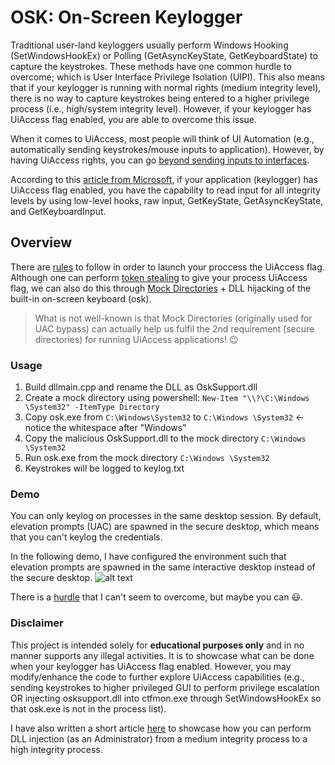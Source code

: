 # OSK: On-Screen Keylogger

Traditional user-land keyloggers usually perform Windows Hooking (SetWindowsHookEx) or Polling (GetAsyncKeyState, GetKeyboardState) to capture the keystrokes. These methods have one common hurdle to overcome; which is User Interface Privilege Isolation (UIPI). This also means that if your keylogger is running with normal rights (medium integrity level), there is no way to capture keystrokes being entered to a higher privilege process (i.e., high/system integrity level). However, if your keylogger has UiAccess flag enabled, you are able to overcome this issue.

When it comes to UiAccess, most people will think of UI Automation (e.g., automatically sending keystrokes/mouse inputs to application). However, by having UiAccess rights, you can go [beyond sending inputs to interfaces](https://medium.com/@im-jqueue/uiaccess-and-uipi-beyond-sending-inputs-to-interfaces-db9efbd8b339).

According to this [article from Microsoft](https://learn.microsoft.com/en-us/windows/security/threat-protection/security-policy-settings/user-account-control-only-elevate-uiaccess-applications-that-are-installed-in-secure-locations#vulnerability), if your application (keylogger) has UiAccess flag enabled, you have the capability to read input for all integrity levels by using low-level hooks, raw input, GetKeyState, GetAsyncKeyState, and GetKeyboardInput. 


## Overview
There are [rules](https://learn.microsoft.com/en-us/windows/security/threat-protection/security-policy-settings/user-account-control-only-elevate-uiaccess-applications-that-are-installed-in-secure-locations#reference) to follow in order to launch your proccess the UiAccess flag. Although one can perform [token stealing](https://www.tiraniddo.dev/2019/02/accessing-access-tokens-for-uiaccess.html) to give your process UiAccess flag, we can also do this through [Mock Directories](https://www.bleepingcomputer.com/news/security/bypassing-windows-10-uac-with-mock-folders-and-dll-hijacking/) +  DLL hijacking of the built-in on-screen keyboard (osk).

>What is not well-known is that Mock Directories (originally used for UAC bypass) can actually help us fulfil the 2nd requirement (secure directories) for running UiAccess applications! 😉

### Usage
1. Build dllmain.cpp and rename the DLL as OskSupport.dll
2. Create a mock directory using powershell:
```New-Item "\\?\C:\Windows \System32" -ItemType Directory```
3. Copy osk.exe from ```C:\Windows\System32``` to ```C:\Windows \System32``` <-notice the whitespace after "Windows"
4. Copy the malicious OskSupport.dll to the mock directory ```C:\Windows \System32```
5. Run osk.exe from the mock directory ```C:\Windows \System32```
6. Keystrokes will be logged to keylog.txt

### Demo
You can only keylog on processes in the same desktop session. By default, elevation prompts (UAC) are spawned in the secure desktop, which means that you can't keylog the credentials. 

In the following demo, I have configured the environment such that elevation prompts are spawned in the same interactive desktop instead of the secure desktop. 
![alt text](a.gif)

There is a [hurdle](https://learn.microsoft.com/en-us/windows/security/threat-protection/security-policy-settings/user-account-control-allow-uiaccess-applications-to-prompt-for-elevation-without-using-the-secure-desktop) that I can't seem to overcome, but maybe you can 😃.

### Disclaimer
This project is intended solely for **educational purposes only** and in no manner supports any illegal activities. It is to showcase what can be done when your keylogger has UiAccess flag enabled. However, you may modify/enhance the code to further explore UiAccess capabilities (e.g., sending keystrokes to higher privileged GUI to perform privilege escalation OR injecting osksupport.dll into ctfmon.exe through SetWindowsHookEx so that osk.exe is not in the process list). 

I have also written a short article [here](https://medium.com/@im-jqueue/uiaccess-and-uipi-beyond-sending-inputs-to-interfaces-db9efbd8b339) to showcase how you can perform DLL injection (as an Administrator) from a medium integrity process to a high integrity process.


